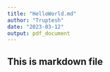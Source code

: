 ```yaml
---
title: "HelloWorld.md"
author: "Truptesh"
date: "2023-03-12"
output: pdf_document
---
```


## This is markdown file
